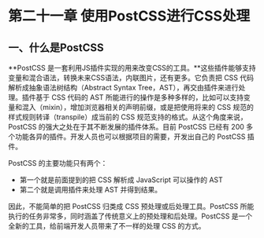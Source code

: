 # 第二十一章 使用PostCSS进行CSS处理

## 一、什么是PostCSS

**PostCSS 是一套利用JS插件实现的用来改变CSS的工具。**这些插件能够支持变量和混合语法，转换未来CSS语法，内联图片，还有更多。它负责把 CSS 代码解析成抽象语法树结构（Abstract Syntax Tree，AST），再交由插件来进行处理。插件基于 CSS 代码的 AST 所能进行的操作是多种多样的，比如可以支持变量和混入（mixin），增加浏览器相关的声明前缀，或是把使用将来的 CSS 规范的样式规则转译（transpile）成当前的 CSS 规范支持的格式。从这个角度来说，PostCSS 的强大之处在于其不断发展的插件体系。目前 PostCSS 已经有 200 多个功能各异的插件。开发人员也可以根据项目的需要，开发出自己的 PostCSS 插件。

PostCSS 的主要功能只有两个：

* 第一个就是前面提到的把 CSS 解析成 JavaScript 可以操作的 AST
* 第二个就是调用插件来处理 AST 并得到结果。

因此，不能简单的把 PostCSS 归类成 CSS 预处理或后处理工具。PostCSS 所能执行的任务非常多，同时涵盖了传统意义上的预处理和后处理。PostCSS 是一个全新的工具，给前端开发人员带来了不一样的处理 CSS 的方式。



